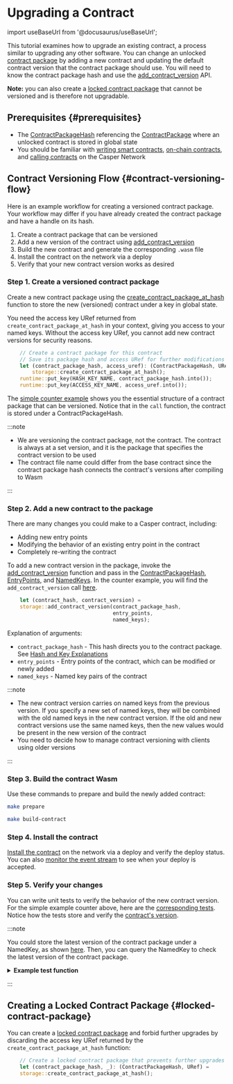 # Upgrading a Contract

import useBaseUrl from '@docusaurus/useBaseUrl';

This tutorial examines how to upgrade an existing contract, a process similar to upgrading any other software. You can change an unlocked [contract package](https://docs.rs/casper-types/latest/casper_types/struct.ContractPackage.html) by adding a new contract and updating the default contract version that the contract package should use. You will need to know the contract package hash and use the [add_contract_version](https://docs.rs/casper-contract/latest/casper_contract/contract_api/storage/fn.add_contract_version.html) API. 

**Note:** you can also create a [locked contract package](#locked-contract-package) that cannot be versioned and is therefore not upgradable.

## Prerequisites {#prerequisites}
- The [ContractPackageHash](https://docs.rs/casper-types/latest/casper_types/contracts/struct.ContractPackageHash.html) referencing the [ContractPackage](https://docs.rs/casper-types/latest/casper_types/struct.ContractPackage.html) where an unlocked contract is stored in global state
- You should be familiar with [writing smart contracts](/writing-contracts), [on-chain contracts](/dapp-dev-guide/on-chain-contracts/), and [calling contracts](/dapp-dev-guide/calling-contracts) on the Casper Network


## Contract Versioning Flow {#contract-versioning-flow}

Here is an example workflow for creating a versioned contract package. Your workflow may differ if you have already created the contract package and have a handle on its hash.

1. Create a contract package that can be versioned
2. Add a new version of the contract using [add_contract_version](https://docs.rs/casper-contract/latest/casper_contract/contract_api/storage/fn.add_contract_version.html)
3. Build the new contract and generate the corresponding `.wasm` file
4. Install the contract on the network via a deploy
5. Verify that your new contract version works as desired


### Step 1. Create a versioned contract package

Create a new contract package using the [create_contract_package_at_hash](https://docs.rs/casper-contract/latest/casper_contract/contract_api/storage/fn.create_contract_package_at_hash.html#) function to store the new (versioned) contract under a key in global state.

You need the access key URef returned from `create_contract_package_at_hash` in your context, giving you access to your named keys. Without the access key URef, you cannot add new contract versions for security reasons.

```rust
    // Create a contract package for this contract
    // Save its package hash and access URef for further modifications
    let (contract_package_hash, access_uref): (ContractPackageHash, URef) =
        storage::create_contract_package_at_hash();
    runtime::put_key(HASH_KEY_NAME, contract_package_hash.into());
    runtime::put_key(ACCESS_KEY_NAME, access_uref.into());
```

The [simple counter example](https://github.com/casper-network/casper-node/blob/118a80650da8219aba6eb76d9b4611b7a88d9827/smart_contracts/contracts/client/counter-define/src/main.rs#L65-L68) shows you the essential structure of a contract package that can be versioned. Notice that in the `call` function, the contract is stored under a ContractPackageHash.

:::note

- We are versioning the contract package, not the contract. The contract is always at a set version, and it is the package that specifies the contract version to be used
- The contract file name could differ from the base contract since the contract package hash connects the contract's versions after compiling to Wasm

:::

### Step 2. Add a new contract to the package

There are many changes you could make to a Casper contract, including:
- Adding new entry points
- Modifying the behavior of an existing entry point in the contract
- Completely re-writing the contract

To add a new contract version in the package, invoke the [add_contract_version](https://docs.rs/casper-contract/latest/casper_contract/contract_api/storage/fn.add_contract_version.html) function and pass in the [ContractPackageHash](https://docs.rs/casper-types/latest/casper_types/contracts/struct.ContractPackageHash.html), [EntryPoints](https://docs.rs/casper-types/latest/casper_types/contracts/struct.EntryPoints.html), and [NamedKeys](https://docs.rs/casper-types/latest/casper_types/contracts/type.NamedKeys.html). In the counter example, you will find the `add_contract_version` call [here](https://github.com/casper-network/casper-node/blob/18571e0c22d7918a953f497649b733151cfb3c3c/smart_contracts/contracts/client/counter-define/src/main.rs#L78-L79).

```rust
    let (contract_hash, contract_version) = 
    storage::add_contract_version(contract_package_hash, 
                                  entry_points, 
                                  named_keys);
```

Explanation of arguments:

  - `contract_package_hash` - This hash directs you to the contract package. See [Hash and Key Explanations](/dapp-dev-guide/understanding-hash-types#hash-and-key-explanations)
  - `entry_points` - Entry points of the contract, which can be modified or newly added
  - `named_keys` - Named key pairs of the contract

:::note

- The new contract version carries on named keys from the previous version. If you specify a new set of named keys, they will be combined with the old named keys in the new contract version. If the old and new contract versions use the same named keys, then the new values would be present in the new version of the contract
- You need to decide how to manage contract versioning with clients using older versions

:::


### Step 3. Build the contract Wasm

Use these commands to prepare and build the newly added contract:

```bash
make prepare

make build-contract
```

### Step 4. Install the contract

[Install the contract](/dapp-dev-guide/on-chain-contracts/#sending-the-deploy) on the network via a deploy and verify the deploy status. You can also [monitor the event stream](/dapp-dev-guide/on-chain-contracts/#monitoring-the-event-stream-for-deploys) to see when your deploy is accepted.

### Step 5. Verify your changes 

You can write unit tests to verify the behavior of the new contract version. For the simple example counter above, here are the [corresponding tests](https://github.com/casper-network/casper-node/blob/dev/smart_contracts/contracts/test/contract-context/src/main.rs). Notice how the tests store and verify the [contract's version](https://github.com/casper-network/casper-node/blob/8356f393d361832b18fee7227b5dcd65e29db768/smart_contracts/contracts/test/contract-context/src/main.rs#L172-L173).

:::note

You could store the latest version of the contract package under a NamedKey, as shown [here](https://github.com/casper-network/casper-node/blob/8356f393d361832b18fee7227b5dcd65e29db768/smart_contracts/contracts/client/counter-define/src/main.rs#L81). Then, you can query the NamedKey to check the latest version of the contract package.

<details>
<summary><b>Example test function</b></summary>

```rust
        // Query latest global state under the account and get the last contract version.
        fn get_version(&self) -> u32 {
            self.test_builder
                .query(
                    None,
                    Key::Account(self.account_address),
                    &[CONTRACT_VERSION_KEY.to_string()], // Defined as: const CONTRACT_VERSION_KEY: &str = "contract_version";
                )
                .expect("should be stored value.")
                .as_cl_value()
                .expect("should be cl value.")
                .clone()
                .into_t::<u32>()
                .expect("should be u32.")
        }
```

</details>

:::

## Creating a Locked Contract Package {#locked-contract-package}

You can create a [locked contract package](https://docs.rs/casper-contract/latest/casper_contract/contract_api/storage/fn.new_locked_contract.html) and forbid further upgrades by discarding the access key URef returned by the `create_contract_package_at_hash` function:

```rust
    // Create a locked contract package that prevents further upgrades 
    let (contract_package_hash, _): (ContractPackageHash, URef) =
    storage::create_contract_package_at_hash();
```
